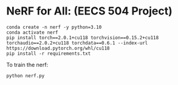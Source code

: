 # NeRF for All: (EECS 504 Project)



```
conda create -n nerf -y python=3.10
conda activate nerf
pip install torch==2.0.1+cu118 torchvision==0.15.2+cu118 torchaudio==2.0.2+cu118 torchdata==0.6.1 --index-url https://download.pytorch.org/whl/cu118
pip install -r requirements.txt
```

To train the nerf:

```
python nerf.py
```

